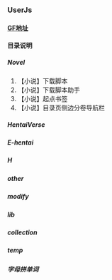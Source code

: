 ### UserJs

#### [GF地址](https://greasyfork.org/zh-CN/users/4000)

#### 目录说明

##### Novel

1. 【小说】下载脚本
2. 【小说】下载脚本助手
3. 【小说】起点书签
4. 【小说】目录页侧边分卷导航栏

##### HentaiVerse

##### E-hentai

##### H

##### other

##### modify

##### lib

##### collection

##### temp

##### 字母拼单词
